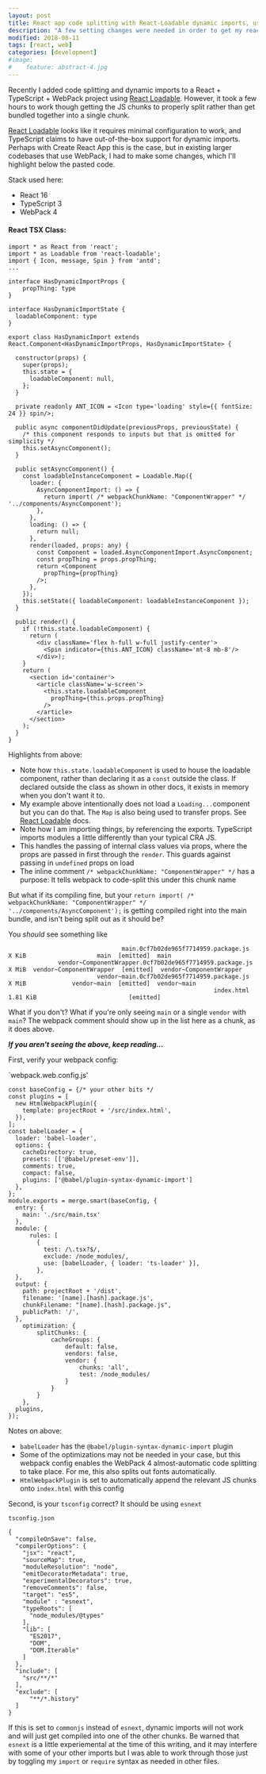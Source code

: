 ```yaml
---
layout: post
title: React app code splitting with React-Loadable dynamic imports, using TypeScript and WebPack
description: "A few setting changes were needed in order to get my react app code-splitting properly in a project with TypeScript and WebPack"
modified: 2018-08-11
tags: [react, web]
categories: [development]
#image:
#    feature: abstract-4.jpg
---
```


Recently I added code splitting and dynamic imports to a React + TypeScript + WebPack project using [React Loadable](https://github.com/jamiebuilds/react-loadable). However, it took a few hours to work though getting the JS chunks to properly split rather than get bundled together into a single chunk.


[React Loadable](https://github.com/jamiebuilds/react-loadable) looks like it requires minimal configuration to work, and TypeScript claims to have out-of-the-box support for dynamic imports. Perhaps with Create React App this is the case, but in existing larger codebases that use WebPack, I had to make some changes, which I'll highlight below the pasted code.

Stack used here:
- React 16
- TypeScript 3
- WebPack 4


#### React TSX Class:


```$javascript
import * as React from 'react';
import * as Loadable from 'react-loadable';
import { Icon, message, Spin } from 'antd';
...

interface HasDynamicImportProps {
    propThing: type
}

interface HasDynamicImportState {
  loadableComponent: type
}

export class HasDynamicImport extends React.Component<HasDynamicImportProps, HasDynamicImportState> {

  constructor(props) {
    super(props);
    this.state = {
      loadableComponent: null,
    };
  }
  
  private readonly ANT_ICON = <Icon type='loading' style={{ fontSize: 24 }} spin/>;

  public async componentDidUpdate(previousProps, previousState) {
    /* this component responds to inputs but that is omitted for simplicity */
    this.setAsyncComponent();
  }

  public setAsyncComponent() {
    const loadableInstanceComponent = Loadable.Map({
      loader: {
        AsyncComponentImport: () => {
          return import( /* webpackChunkName: "ComponentWrapper" */ '../components/AsyncComponent');
        },
      },
      loading: () => {
        return null;
      },
      render(loaded, props: any) {
        const Component = loaded.AsyncComponentImport.AsyncComponent;
        const propThing = props.propThing;
        return <Component
          propThing={propThing}
        />;
      },
    });
    this.setState({ loadableComponent: loadableInstanceComponent });
  }

  public render() {
    if (!this.state.loadableComponent) {
      return (
        <div className='flex h-full w-full justify-center'>
          <Spin indicator={this.ANT_ICON} className='mt-8 mb-8'/>
        </div>);
    }
    return (
      <section id='container'>
        <article className='w-screen'>
          <this.state.loadableComponent
            propThing={this.props.propThing}
          />
        </article>
      </section>
    );
  }
}

```

Highlights from above:
- Note how `this.state.loadableComponent` is used to house the loadable component, rather than declaring it as a `const` outside the class. If declared outside the class as shown in other docs, it exists in memory when you don't want it to.
- My example above intentionally does not load a `Loading...`component but you can do that. The `Map` is also being used to transfer props. See [React Loadable](https://github.com/jamiebuilds/react-loadable) docs.
- Note how I am importing things, by referencing the exports. TypeScript imports modules a little differently than your typical CRA JS.
- This handles the passing of internal class values via props, where the props are passed in first through the `render`. This guards against passing in `undefined` props on load
- The inline comment  `/* webpackChunkName: "ComponentWrapper" */` has a purpose: It tells webpack to code-split this under this chunk name


But what if its compiling fine, but your `return import( /* webpackChunkName: "ComponentWrapper" */ '../components/AsyncComponent');` is getting compiled right into the main bundle, and isn't being split out as it should be?

You *should* see something like
```
                                main.0cf7b02de965f7714959.package.js   X KiB                    main  [emitted]  main
              vendor~ComponentWrapper.0cf7b02de965f7714959.package.js  X MiB  vendor~ComponentWrapper  [emitted]  vendor~ComponentWrapper
                         vendor~main.0cf7b02de965f7714959.package.js  X MiB             vendor~main  [emitted]  vendor~main
                                                          index.html  1.81 KiB                          [emitted]  
```

What if you don't? What if you're only seeing `main` or a single `vendor` with `main`? The webpack comment should show up in the list here as a chunk, as it does above.

***If you aren't seeing the above, keep reading...***

First, verify your webpack config:

`webpack.web.config.js'
```$xslt
const baseConfig = {/* your other bits */
const plugins = [
  new HtmlWebpackPlugin({
    template: projectRoot + '/src/index.html',
  }),
];
const babelLoader = {
  loader: 'babel-loader',
  options: {
    cacheDirectory: true,
    presets: [['@babel/preset-env']],
    comments: true,
    compact: false,
    plugins: ['@babel/plugin-syntax-dynamic-import']
  },
};
module.exports = merge.smart(baseConfig, {
  entry: {
    main: './src/main.tsx'
  },
  module: {
      rules: [
        {
          test: /\.tsx?$/,
          exclude: /node_modules/,
          use: [babelLoader, { loader: 'ts-loader' }],
        },
  },
  output: {
    path: projectRoot + '/dist',
    filename: '[name].[hash].package.js',
    chunkFilename: "[name].[hash].package.js",
    publicPath: '/',
  },
    optimization: {
        splitChunks: {
            cacheGroups: {
                default: false,
                vendors: false,
                vendor: {
                    chunks: 'all',
                    test: /node_modules/
                }
            }
        }
    },
  plugins,
});
```

Notes on above:
- `babelLoader` has the `@babel/plugin-syntax-dynamic-import` plugin
- Some of the optimizations may not be needed in your case, but this webpack config enables the WebPack 4 almost-automatic code splitting to take place. For me, this also splits out fonts automatically.
- `HtmlWebpackPlugin` is set to automatically append the relevant JS chunks onto `index.html` with this config

Second, is your `tsconfig` correct? It should be using `esnext`

`tsconfig.json`
```$xslt
{
  "compileOnSave": false,
  "compilerOptions": {
    "jsx": "react",
    "sourceMap": true,
    "moduleResolution": "node",
    "emitDecoratorMetadata": true,
    "experimentalDecorators": true,
    "removeComments": false,
    "target": "es5",
    "module" : "esnext",
    "typeRoots": [
      "node_modules/@types"
    ],
    "lib": [
      "ES2017",
      "DOM",
      "DOM.Iterable"
    ]
  },
  "include": [
    "src/**/*"
  ],
  "exclude": [
      "**/*.history"
  ]
}

```
If this is set to `commonjs` instead of `esnext`, dynamic imports will not work and will just get compiled into one of the other chunks. Be warned that `esnext` is a little experiemental at the time of this writing, and it may interfere with some of your other imports but I was able to work through those just by toggling my `import` or `require` syntax as needed in other files.
